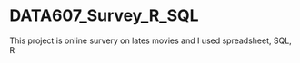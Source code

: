 # DATA607_Survey_R_SQL
This project is online survery on lates movies and I used spreadsheet, SQL, R 
